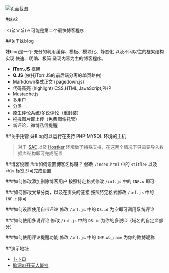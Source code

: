 
![页面截图](http://ww4.sinaimg.cn/large/a15b4afegw1enswvuws5eg20fo0b1jrd.gif)

#妹v2

ヾ(≧∇≦)〃可能是第二个最快博客程序

##关于妹blog

妹blog是一个 充分的利用缓存、模板、模块化、静态化 以及不同以往的框架结构 实现 快速、明确、极简 呈现内容为主的博客程序。


- **iTorr.JS** 框架
- **Q.JS** (依托iTorr.JS的前后端分离的单页路由)
- Markdown格式正文 (pagedown.js)
- 代码高亮 (highlight) CSS,HTML,JavaScript,PHP
- Mustache.js
- 多用户
- 分类
- 原生评论系统/多说评论（重封装）
- 拖拽图片即上传（免费图像托管）
- 新评论，微博私信提醒



##关于托管
妹Blog可以运行在支持 PHP MYSQL 环境的主机

>对于 [SAE](http://sae.sina.com.cn/) 以及 [Hostker](http://www.hostker.com/) 环境做了特殊支持，在这两个情况下只需要导入数据库结构即可完成配置


##博客设置
###如何设置博客名称呀？
修改 `/index.html` 中的 `<title>` 以及 `<h1>` 标签即可完成设置

###如何修改添加删除博客用户
按照特定格式修改 `/inf.js` 中的 `INF.u` 即可

###如何修改文章分类，以及在页头的链接
按照特定格式修改 `/inf.js` 中的 `INF.c` 即可

###如何设置使用自带评论
修改 `/inf.js` 中的 `DS.id` 为空即可调用系统评论

###如何使用多说评论
修改 `/inf.js` 中的 `DS.id` 为你的多说ID（域名的自定义部分）

###如何使用评论提醒功能
修改 `/inf.js` 中的 `INF.wb_name` 为你的微博昵称


##演示地址

- [卜卜口](http://mouto.org)
- [脑洞の开无人能挡](http://imoe.in)